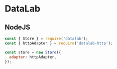 # DataLab

## NodeJS

```js
const { Store } = require('datalab');
const { httpAdapter } = require('datalab-http');

const store = new Store({
  adapter: httpAdapter,
});
```
